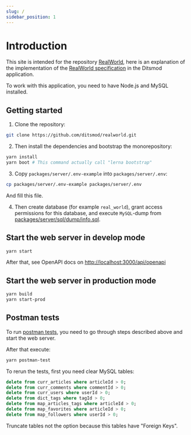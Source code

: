 ```yaml
---
slug: /
sidebar_position: 1
---
```


# Introduction

This site is intended for the repository [RealWorld][1], here is an explanation of the implementation of the [RealWorld specification][2] in the Ditsmod application.

To work with this application, you need to have Node.js and MySQL installed.

## Getting started

1. Clone the repository:

```bash
git clone https://github.com/ditsmod/realworld.git
```

2. Then install the dependencies and bootstrap the monorepository:

```bash
yarn install
yarn boot # This command actually call "lerna bootstrap"
```

3. Copy `packages/server/.env-example` into `packages/server/.env`:

```bash
cp packages/server/.env-example packages/server/.env
```

And fill this file.

4. Then create database (for example `real_world`), grant access permissions for this database, and execute `MySQL`-dump from [packages/server/sql/dump/info.sql][5].

## Start the web server in develop mode

```bash
yarn start
```

After that, see OpenAPI docs on [http://localhost:3000/api/openapi][3]

## Start the web server in production mode

```bash
yarn build
yarn start-prod
```

## Postman tests

To run [postman tests][4],
you need to go through steps described above and start the web server.

After that execute:

```bash
yarn postman-test
```

To rerun the tests, first you need clear MySQL tables:

```sql
delete from curr_articles where articleId > 0;
delete from curr_comments where commentId > 0;
delete from curr_users where userId > 0;
delete from dict_tags where tagId > 0;
delete from map_articles_tags where articleId > 0;
delete from map_favorites where articleId > 0;
delete from map_followers where userId > 0;
```

Truncate tables not the option because this tables have "Foreign Keys".


[1]: https://github.com/ditsmod/realworld
[2]: https://github.com/gothinkster/realworld
[3]: http://localhost:3000/api/openapi
[4]: https://github.com/gothinkster/realworld/blob/main/api/Conduit.postman_collection.json
[5]: https://github.com/ditsmod/realworld/blob/main/packages/server/sql/dump/info.sql
